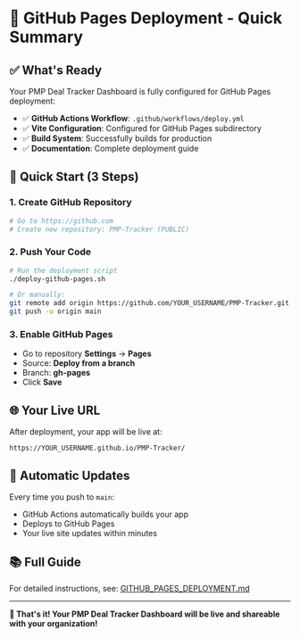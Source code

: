 # 🚀 GitHub Pages Deployment - Quick Summary

## ✅ What's Ready

Your PMP Deal Tracker Dashboard is fully configured for GitHub Pages deployment:

- ✅ **GitHub Actions Workflow**: `.github/workflows/deploy.yml`
- ✅ **Vite Configuration**: Configured for GitHub Pages subdirectory
- ✅ **Build System**: Successfully builds for production
- ✅ **Documentation**: Complete deployment guide

## 🚀 Quick Start (3 Steps)

### 1. Create GitHub Repository
```bash
# Go to https://github.com
# Create new repository: PMP-Tracker (PUBLIC)
```

### 2. Push Your Code
```bash
# Run the deployment script
./deploy-github-pages.sh

# Or manually:
git remote add origin https://github.com/YOUR_USERNAME/PMP-Tracker.git
git push -u origin main
```

### 3. Enable GitHub Pages
- Go to repository **Settings** → **Pages**
- Source: **Deploy from a branch**
- Branch: **gh-pages**
- Click **Save**

## 🌐 Your Live URL

After deployment, your app will be live at:
```
https://YOUR_USERNAME.github.io/PMP-Tracker/
```

## 🔄 Automatic Updates

Every time you push to `main`:
- GitHub Actions automatically builds your app
- Deploys to GitHub Pages
- Your live site updates within minutes

## 📚 Full Guide

For detailed instructions, see: [GITHUB_PAGES_DEPLOYMENT.md](./GITHUB_PAGES_DEPLOYMENT.md)

---

**🎉 That's it! Your PMP Deal Tracker Dashboard will be live and shareable with your organization!** 